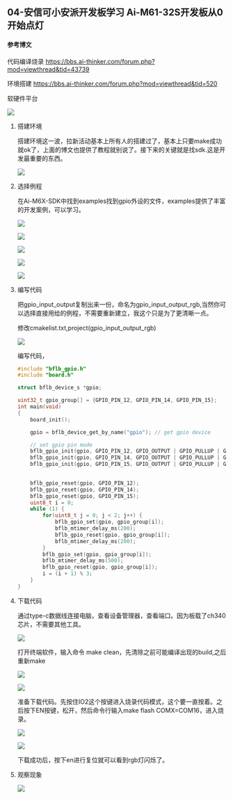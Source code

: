 ## 04-安信可小安派开发板学习 Ai-M61-32S开发板从0开始点灯

#### 参考博文 

代码编译烧录 https://bbs.ai-thinker.com/forum.php?mod=viewthread&tid=43739

环境搭建 https://bbs.ai-thinker.com/forum.php?mod=viewthread&tid=520

软硬件平台

![](pic/04-13.jpg)

1. 搭建环境

   搭建环境这一波，拉新活动基本上所有人的搭建过了，基本上只要make成功就ok了，上面的博文也提供了教程就别说了。接下来的关键就是找sdk.这是开发最重要的东西。

   ![](pic/04-01.jpg)

2. 选择例程

    在Ai-M6X-SDK中找到examples找到gpio外设的文件，examples提供了丰富的开发案例，可以学习。

   ![](pic/04-02.jpg)

   ![](pic/04-03.jpg)

   ![](pic/04-04.jpg)

   ![](pic/04-05.jpg)

   ![](pic/04-06.jpg)

3. 编写代码

   把gpio_input_output复制出来一份，命名为gpio_input_output_rgb,当然你可以选择直接用给的例程，不需要重新建立，我这个只是为了更清晰一点。

   修改cmakelist.txt,project(gpio_input_output_rgb)

   ![](pic/04-07.jpg)

   编写代码，

   ```c
   #include "bflb_gpio.h"
   #include "board.h"
   
   struct bflb_device_s *gpio;
   
   uint32_t gpio_group[] = {GPIO_PIN_12, GPIO_PIN_14, GPIO_PIN_15};
   int main(void)
   {
       board_init();
   
       gpio = bflb_device_get_by_name("gpio"); // get gpio device
   
       // set gpio pin mode
       bflb_gpio_init(gpio, GPIO_PIN_12, GPIO_OUTPUT | GPIO_PULLUP | GPIO_SMT_EN | GPIO_DRV_0);
       bflb_gpio_init(gpio, GPIO_PIN_14, GPIO_OUTPUT | GPIO_PULLUP | GPIO_SMT_EN | GPIO_DRV_0);
       bflb_gpio_init(gpio, GPIO_PIN_15, GPIO_OUTPUT | GPIO_PULLUP | GPIO_SMT_EN | GPIO_DRV_0);
   
       
       bflb_gpio_reset(gpio, GPIO_PIN_12);
       bflb_gpio_reset(gpio, GPIO_PIN_14);
       bflb_gpio_reset(gpio, GPIO_PIN_15);
       uint8_t i = 0;
       while (1) {
           for(uint8_t j = 0; j < 2; j++) {
               bflb_gpio_set(gpio, gpio_group[i]);
               bflb_mtimer_delay_ms(200);
               bflb_gpio_reset(gpio, gpio_group[i]);
               bflb_mtimer_delay_ms(200);
           }
           bflb_gpio_set(gpio, gpio_group[i]);
           bflb_mtimer_delay_ms(500);
           bflb_gpio_reset(gpio, gpio_group[i]);
           i = (i + 1) % 3;
       }
   }
   ```

4. 下载代码

   通过type-c数据线连接电脑，查看设备管理器，查看端口。因为板载了ch340芯片，不需要其他工具。

   ![](pic/04-08.jpg)

   打开终端软件，输入命令 make clean，先清除之前可能编译出现的build,之后重新make

   ![](pic/04-09.jpg)

   ![](pic/04-10.jpg)

   准备下载代码。先按住IO2这个按键进入烧录代码模式，这个要一直按着。之后按下EN按键，松开，然后命令行输入make flash COMX=COM16，进入烧录。

   ![](pic/04-11.jpg)

   ![](pic/04-12.jpg)

   下载成功后，按下en进行复位就可以看到rgb灯闪烁了。

5. 观察现象

   ![](pic/04-14.jpg)

